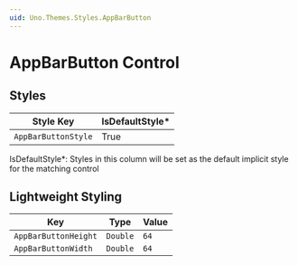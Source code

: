 ```yaml
---
uid: Uno.Themes.Styles.AppBarButton
---
```


# AppBarButton Control

## Styles

| Style Key                | IsDefaultStyle\* |
|--------------------------|------------------|
| `AppBarButtonStyle`      | True             |

IsDefaultStyle\*: Styles in this column will be set as the default implicit style for the matching control

## Lightweight Styling

| Key                                                   | Type              | Value                              |
|-------------------------------------------------------|-------------------|------------------------------------|
| `AppBarButtonHeight`                                  | `Double`          | `64`                               |
| `AppBarButtonWidth`                                   | `Double`          | `64`                               |
